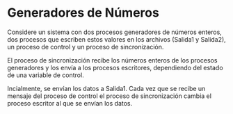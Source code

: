 # Generadores de Números

Considere un sistema con dos procesos generadores de
números enteros, dos procesos que escriben estos valores en los archivos (Salida1 y
Salida2), un proceso de control y un proceso de sincronización. 

El proceso de sincronización 
recibe los números enteros de los procesos generadores y los envía a los
procesos escritores, dependiendo del estado de una variable de control. 

Incialmente, se
envían los datos a Salida1. Cada vez que se recibe un mensaje del proceso de control
el proceso de sincronización cambia el proceso escritor al que se envían los datos.